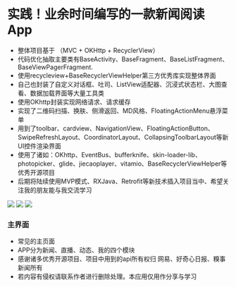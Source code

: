 
# 实践！业余时间编写的一款新闻阅读App
* 整体项目基于 （MVC + OKHttp + RecyclerView）
* 代码优化抽取主要类有BaseActivity、BaseFragment、BaseListFragment、BaseViewPagerFragment.
* 使用recycleview+BaseRecyclerViewHelper第三方优秀库实现整体界面
* 自己也封装了自定义对话框、吐司、ListView适配器、沉浸式状态栏、大图查看、数据加载界面等大量工具类
* 使用OKhttp封装实现网络请求、请求缓存
* 实现了二维码扫描、换肤、侧滑返回、MD风格、FloatingActionMenu悬浮菜单
* 用到了toolbar、cardview、NavigationView、FloatingActionButton、SwipeRefreshLayout、CoordinatorLayout、CollapsingToolbarLayout等新UI控件渲染界面
* 使用了诸如：OKhttp、EventBus、bufferknife、skin-loader-lib、photopicker、glide、jiecaoplayer、vitamio、BaseRecyclerViewHelper等优秀开源项目
* 后期将陆续使用MVP模式、RXJava、Retrofit等新技术插入项目当中、希望关注我的朋友能与我交流学习

![](https://github.com/zhangzzb/MobileSafe/blob/master/screenshots/截图六.png) ![](https://github.com/zhangzzb/MobileSafe/blob/master/screenshots/截图四.png)
![](https://github.com/zhangzzb/MobileSafe/blob/master/screenshots/截图二.png)
### 主界面
* 常见的主页面
* APP分为新闻、直播、动态、我的四个模块
* 感谢诸多优秀开源项目、项目中用到的api所有权归 网易、好奇心日报、糗事新闻所有
* 若内容有侵权请联系作者进行删除处理。本应用仅用作分享与学习
